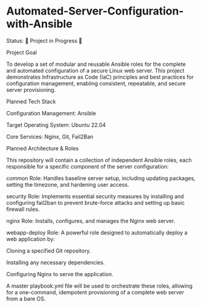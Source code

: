 # Automated-Server-Configuration-with-Ansible
Status: 🚧 Project in Progress 🚧

Project Goal

To develop a set of modular and reusable Ansible roles for the complete and automated configuration of a secure Linux web server. This project demonstrates Infrastructure as Code (IaC) principles and best practices for configuration management, enabling consistent, repeatable, and secure server provisioning.

Planned Tech Stack

Configuration Management: Ansible

Target Operating System: Ubuntu 22.04

Core Services: Nginx, Git, Fail2Ban

Planned Architecture & Roles

This repository will contain a collection of independent Ansible roles, each responsible for a specific component of the server configuration:

common Role: Handles baseline server setup, including updating packages, setting the timezone, and hardening user access.

security Role: Implements essential security measures by installing and configuring fail2ban to prevent brute-force attacks and setting up basic firewall rules.

nginx Role: Installs, configures, and manages the Nginx web server.

webapp-deploy Role: A powerful role designed to automatically deploy a web application by:

Cloning a specified Git repository.

Installing any necessary dependencies.

Configuring Nginx to serve the application.

A master playbook.yml file will be used to orchestrate these roles, allowing for a one-command, idempotent provisioning of a complete web server from a bare OS.
